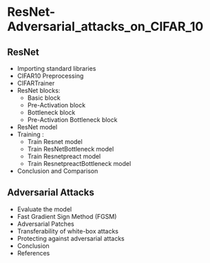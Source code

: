 # ResNet-Adversarial_attacks_on_CIFAR_10
## ResNet
* Importing standard libraries
* CIFAR10 Preprocessing
* CIFARTrainer
* ResNet blocks:
  * Basic block 
  * Pre-Activation block
  * Bottleneck block
  * Pre-Activation Bottleneck block
* ResNet model
* Training :
  * Train Resnet model
  * Train ResNetBottleneck model
  * Train Resnetpreact model
  * Train ResnetpreactBottleneck model
* Conclusion and Comparison
## Adversarial Attacks
* Evaluate the model
* Fast Gradient Sign Method (FGSM)
* Adversarial Patches
* Transferability of white-box attacks
* Protecting against adversarial attacks
* Conclusion
* References
